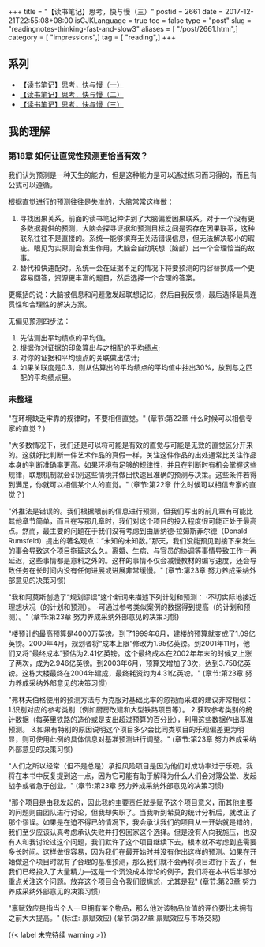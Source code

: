 +++
title = "【读书笔记】思考，快与慢（三）"
postid = 2661
date = 2017-12-21T22:55:08+08:00
isCJKLanguage = true
toc = false
type = "post"
slug = "readingnotes-thinking-fast-and-slow3"
aliases = [ "/post/2661.html",]
category = [ "impressions",]
tag = [ "reading",]
+++


## 系列

- [【读书笔记】思考，快与慢（一）][2657]
- [【读书笔记】思考，快与慢（二）][2658]
- [【读书笔记】思考，快与慢（三）][2661]

## 我的理解

### 第18章 如何让直觉性预测更恰当有效？

我们认为预测是一种天生的能力，但是这种能力是可以通过练习而习得的，而且有公式可以遵循。

根据直觉进行的预测往往是失准的，大脑常常这样做：

1. 寻找因果关系。前面的读书笔记种讲到了大脑偏爱因果联系。对于一个没有更多数据提供的预测，大脑会探寻证据和预测目标之间是否存在因果联系，这种联系往往不是直接的。系统一能够摈弃无关活错误信息，但无法解决较小的瑕疵。眼见为实原则会发生作用，大脑会自动联想（脑部）出一个合理恰当的故事。
2. 替代和快速配对。系统一会在证据不足的情况下将要预测的内容替换成一个更容易回答，资源更丰富的题目，然后选择一个合理的答案。

更概括的说：大脑被信息和问题激发起联想记忆，然后自我反馈，最后选择最具连贯性和合理性的解决方案。

无偏见预测四步法： <!--more-->

1. 先估测出平均绩点的平均值。
2. 根据你对证据的印象算出与之相配的平均绩点;
3. 对你的证据和平均绩点的关联做出估计;
4. 如果关联度是0.3，则从估算出的平均绩点的平均值中抽出30%，放到与之匹配的平均绩点里。

### 未整理

"在环境缺乏牢靠的规律时，不要相信直觉。"
(章节:第22章 什么时候可以相信专家的直觉？)

"大多数情况下，我们还是可以将可能是有效的直觉与可能是无效的直觉区分开来的。这就好比判断一件艺术作品的真假一样，关注这件作品的出处通常比关注作品本身的判断准确率更高。如果环境有足够的规律性，并且在判断时有机会掌握这些规律，联想机制就会识别这些情境并做出快速且准确的预测与决策。这些条件若得到满足，你就可以相信某个人的直觉。"
(章节:第22章 什么时候可以相信专家的直觉？)

"外推法是错误的。我们根据眼前的信息进行预测，但我们写出的前几章有可能比其他章节简单，而且在写那几章时，我们对这个项目的投入程度很可能正处于最高点。然而，最主要的问题在于我们没有考虑到由唐纳德·拉姆斯菲尔德（Donald Rumsfeld）提出的著名观点：“未知的未知数。”那天，我们没能预见到接下来发生的事会导致这个项目拖延这么久。离婚、生病、与官员的协调等事情导致工作一再延迟，这些事情都是意料之外的。这样的事情不仅会减慢教材的编写速度，还会导致任务在长时间内没有任何进展或进展非常缓慢。"
(章节:第23章 努力养成采纳外部意见的决策习惯)

"我和阿莫斯创造了“规划谬误”这个新词来描述下列计划和预测： ·不切实际地接近理想状况（的计划和预测）。 ·可通过参考类似案例的数据得到提高（的计划和预测）。"
(章节:第23章 努力养成采纳外部意见的决策习惯)

"楼预计的最高预算是4000万英镑。到了1999年6月，建楼的预算就变成了1.09亿英镑。2000年4月，规划者将“成本上限”修改为1.95亿英镑。到2001年11月，他们又将“最终成本”预估为2.41亿英镑。这个最终成本在2002年年末的时候又上涨了两次，成为2.946亿英镑。到2003年6月，预算又增加了3次，达到3.758亿英镑。这栋大楼最终在2004年建成，最终耗资约为4.31亿英镑。"
(章节:第23章 努力养成采纳外部意见的决策习惯)

"弗林夫伯格使用的预测方法与为克服对基础比率的忽视而采取的建议非常相似： 1.识别对应的参考类别（例如厨房改建和大型铁路项目等）。 2.获取参考类别的统计数据（每英里铁路的造价或是支出超过预算的百分比），利用这些数据作出基准预测。 3.如果有特别的原因说明这个项目多少会比同类项目的乐观偏差更为明显，则可使用此例的具体信息对基准预测进行调整。"
(章节:第23章 努力养成采纳外部意见的决策习惯)

"人们之所以经常（但不是总是）承担风险项目是因为他们对成功率过于乐观。我将在本书中反复提到这一点，因为它可能有助于解释为什么人们会对簿公堂、发起战争或者急于创业。"
(章节:第23章 努力养成采纳外部意见的决策习惯)

"那个项目是由我发起的，因此我的主要责任就是赋予这个项目意义，而其他主要的问题则由团队进行讨论，但我却失职了。当我听到希莫的统计分析后，就改正了那个谬误。如果是在迫不得已的情况下，我会承认我们的项目从一开始就是错的，我们至少应该认真考虑承认失败并打包回家这个选择。但是没有人向我施压，也没有人和我讨论过这个问题，我们默许了这个项目继续下去，根本就不考虑到底需要多长时间。这样做很容易，因为我们在最开始时并没有作出这样的预测。如果在开始做这个项目时就有了合理的基准预测，那么我们就不会再将项目进行下去了，但我们已经投入了大量精力—这是一个沉没成本悖论的例子，我们将在本书后半部分重点关注这个问题。放弃这个项目会令我们很尴尬，尤其是我"
(章节:第23章 努力养成采纳外部意见的决策习惯)

"禀赋效应是指当个人一旦拥有某个物品，那么他对该物品价值的评价要比未拥有之前大大提高。" 
(标注: 禀赋效应)
(章节:第27章 禀赋效应与市场交易)

{{< label 未完待续 warning >}}

[2657]: https://blog.zengrong.net/post/2657.html
[2658]: https://blog.zengrong.net/post/2658.html
[2661]: https://blog.zengrong.net/post/2661.html
